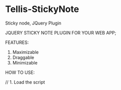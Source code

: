 # Tellis-StickyNote
Sticky node, JQuery Plugin


JQUERY STICKY NOTE PLUGIN FOR YOUR WEB APP;

FEATURES:

1. Maximizable
2. Draggable
3. Minimizable

HOW TO USE:

// 1. Load the script
<script src="tellis-sticky-note.js"></script>

  <script>

      $(document).ready(function(){
        
        //2. call the sticky note object
        var sticky = Tellis_Sticky();

        // 3. initialize the object (this makes the sticky note visible)
        sticky.init();

        // 4. write() method writes a string to the sticky note
        sticky.write("hello Wole, please use me");
        
  
    });

  
 
  </script>

